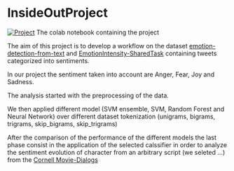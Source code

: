 # InsideOutProject
[![Project](https://colab.research.google.com/assets/colab-badge.svg)](https://colab.research.google.com/drive/1i-k7mSV3SHuH-z3C0fyH2AG2SL7tSbSI) The colab notebook containing the project

The aim of this project is to develop a workflow on the dataset [emotion-detection-from-text](https://www.kaggle.com/datasets/pashupatigupta/emotion-detection-from-text) and [EmotionIntensity-SharedTask](http://saifmohammad.com/WebPages/EmotionIntensity-SharedTask.html) containing tweets categorized into sentiments.

In our project the sentiment taken into account are Anger, Fear, Joy and Sadness.

The analysis started with the preprocessing of the data.

We then applied different model (SVM ensemble, SVM, Random Forest and Neural Network) over different dataset tokenization (unigrams, bigrams, trigrams, skip_bigrams, skip_trigrams)

After the comparison of the performance of the different models the last phase consist in the application of the selected calssifier in order to analyze the sentiment evolution of character from an arbitrary script (we seleted ...) from the [Cornell Movie-Dialogs](https://www.cs.cornell.edu/~cristian/Cornell_Movie-Dialogs_Corpus.html)
